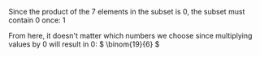Since the product of the 7 elements in the subset is 0, the subset must contain 0 once: 1

From here, it doesn't matter which numbers we choose since multiplying values by 0 will result in 0: $ \binom{19}{6} $

